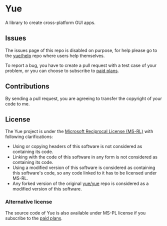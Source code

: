 # Yue

A library to create cross-platform GUI apps.

## Issues

The issues page of this repo is disabled on purpose, for help please go to the
[yue/help](https://github.com/yue/help) repo where users help themselves.

To report a bug, you have to create a pull request with a test case of your
problem, or you can choose to subscribe to [paid plans][paid-plans].

## Contributions

By sending a pull request, you are agreeing to transfer the copyright of your
code to me.

## License

The Yue project is under the [Microsoft Reciprocal License (MS-RL)][ms-rl]
with following clarifications:

* Using or copying headers of this software is not considered as containing
  its code.
* Linking with the code of this software in any form is not considered as
  containing its code.
* Using a modified version of this software is considered as containing this
  software's code, so any code linked to it has to be licensed under MS-RL.
* Any forked version of the original [yue/yue](https://github.com/yue/yue) repo
  is considered as a modified version of this software.

### Alternative license

The source code of Yue is also available under MS-PL license if you subscribe to
the [paid plans][paid-plans].

[ms-rl]: https://github.com/yue/yue/blob/master/LICENSE
[paid-plans]: https://github.com/yue/yue/tree/master/docs/paid_plans
